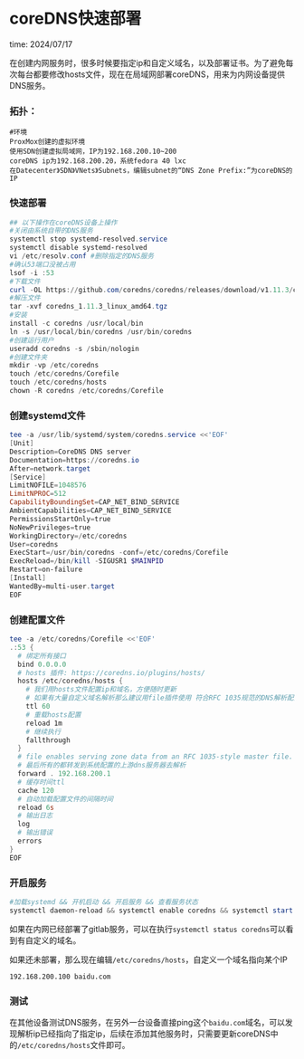 # coreDNS快速部署

time: 2024/07/17

在创建内网服务时，很多时候要指定ip和自定义域名，以及部署证书。为了避免每次每台都要修改hosts文件，现在在局域网部署coreDNS，用来为内网设备提供DNS服务。

### 拓扑：

```shell
#环境
ProxMox创建的虚拟环境
使用SDN创建虚拟局域网，IP为192.168.200.10~200
coreDNS ip为192.168.200.20，系统fedora 40 lxc
在Datecenter》SDN》VNets》Subnets，编辑subnet的“DNS Zone Prefix:”为coreDNS的IP

```

### 快速部署

```powershell
## 以下操作在coreDNS设备上操作
#关闭由系统自带的DNS服务
systemctl stop systemd-resolved.service
systemctl disable systemd-resolved
vi /etc/resolv.conf #删除指定的DNS服务
#确认53端口没被占用
lsof -i :53
#下载文件
curl -OL https://github.com/coredns/coredns/releases/download/v1.11.3/coredns_1.11.3_linux_amd64.tgz
#解压文件
tar -xvf coredns_1.11.3_linux_amd64.tgz
#安装
install -c coredns /usr/local/bin
ln -s /usr/local/bin/coredns /usr/bin/coredns
#创建运行用户
useradd coredns -s /sbin/nologin
#创建文件夹
mkdir -vp /etc/coredns
touch /etc/coredns/Corefile
touch /etc/coredns/hosts
chown -R coredns /etc/coredns/Corefile

```

### 创建systemd文件

```powershell
tee -a /usr/lib/systemd/system/coredns.service <<'EOF'
[Unit]
Description=CoreDNS DNS server
Documentation=https://coredns.io
After=network.target
[Service]
LimitNOFILE=1048576
LimitNPROC=512
CapabilityBoundingSet=CAP_NET_BIND_SERVICE
AmbientCapabilities=CAP_NET_BIND_SERVICE
PermissionsStartOnly=true
NoNewPrivileges=true
WorkingDirectory=/etc/coredns
User=coredns
ExecStart=/usr/bin/coredns -conf=/etc/coredns/Corefile
ExecReload=/bin/kill -SIGUSR1 $MAINPID
Restart=on-failure
[Install]
WantedBy=multi-user.target
EOF
```

### 创建配置文件

```powershell
tee -a /etc/coredns/Corefile <<'EOF'
.:53 {
  # 绑定所有接口
  bind 0.0.0.0
  # hosts 插件: https://coredns.io/plugins/hosts/
  hosts /etc/coredns/hosts {
    # 我们用hosts文件配置ip和域名，方便随时更新
    # 如果有大量自定义域名解析那么建议用file插件使用 符合RFC 1035规范的DNS解析配置文件
    ttl 60
    # 重载hosts配置
    reload 1m
    # 继续执行
    fallthrough
  }
  # file enables serving zone data from an RFC 1035-style master file.
  # 最后所有的都转发到系统配置的上游dns服务器去解析
  forward . 192.168.200.1
  # 缓存时间ttl
  cache 120
  # 自动加载配置文件的间隔时间
  reload 6s
  # 输出日志
  log
  # 输出错误
  errors
}
EOF
```

### 开启服务

```powershell
#加载systemd && 开机启动 && 开启服务 && 查看服务状态
systemctl daemon-reload && systemctl enable coredns && systemctl start coredns && systemctl status coredns
```

如果在内网已经部署了gitlab服务，可以在执行`systemctl status coredns`可以看到有自定义的域名。

如果还未部署，那么现在编辑`/etc/coredns/hosts`，自定义一个域名指向某个IP

```
192.168.200.100 baidu.com
```

### 测试

在其他设备测试DNS服务，在另外一台设备直接ping这个`baidu.com`域名，可以发现解析ip已经指向了指定ip，后续在添加其他服务时，只需要更新coreDNS中的``/etc/coredns/hosts``文件即可。
